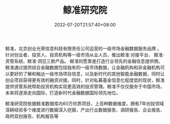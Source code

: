 ﻿---
weight: 
title: "鲸准研究院"
description: "鲸准研究院依据鲸准数据库内60万优质项目，上百种数据维度，拥有7年创投领域深耕经验多个维度进行数据深入挖掘，产出行业数据报告、调研报告、企业报告、政府双创报告、机构报告等"
date: 2022-07-20T21:57:40+08:00
lastmod: 2022-07-20T16:45:40+08:00
draft: false
authors: ["浮尘"]
featuredImage: "jingzhunyanjiuyuan.png"
link: "https://www.jingdata.com/"
tags: ["研究机构","鲸准研究院"]
categories: ["navigation"]
navigation: ["研究机构"]
lightgallery: true
toc: true
pinned: false
recommend: false
recommend1: false
---
鲸准，北京创业光荣信息科技有限责任公司运营的一级市场金融数据服务品牌 。针对创业者、投资人、投资机构等一级市场从业人员，推出鲸准·对接平台、 鲸准·资管系统、鲸准·洞见三款产品。 鲸准的愿景是打造行业领先的金融信息提供商。鲸准通过提供综合金融数据包括独有的一级市场数据，让金融机构和非金融机构可以更好的了解和触达一级市场项目信息，以及新时代的其他智能金融数据，同时让创业项目获得更有效的融资对接。同时，针对私募基金信息化程度低的现状，鲸准提供资管系统帮助投资机构实现更高效的投资管理。鲸准不仅仅服务于中国市场，未来将逐渐走向国际，打造新时代金融数据国际领先地位。

鲸准研究院依据鲸准数据库内60万优质项目，上百种数据维度，拥有7年创投领域深耕经验多个维度进行数据深入挖掘，产出行业数据报告、调研报告、企业报告、政府双创报告、机构报告等